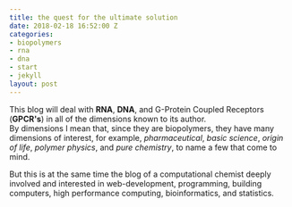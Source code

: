 ```yaml
---
title: the quest for the ultimate solution
date: 2018-02-18 16:52:00 Z
categories:
- biopolymers
- rna
- dna
- start
- jekyll
layout: post
---
```


This blog will deal with **RNA**, **DNA**, and G-Protein Coupled Receptors (**GPCR's**) in all of the dimensions known to its author.   
By dimensions I mean that, since they are biopolymers, they have many dimensions of interest, for example, *pharmaceutical*, *basic science*, *origin of life*, *polymer physics*, and *pure chemistry*, to name a few that come to mind.

But this is at the same time the blog of a computational chemist deeply involved and interested in web-development, programming, building computers, high performance computing, bioinformatics, and statistics.




[mesguerra-homepage]: http://mesguerra.org

